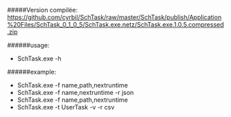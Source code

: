 #####Version compilée:
https://github.com/cyrbil/SchTask/raw/master/SchTask/publish/Application%20Files/SchTask_0_1_0_5/SchTask.exe.netz/SchTask.exe.1.0.5.compressed.zip

######usage: 
 * SchTask.exe -h

######example: 
 * SchTask.exe -f name,path,nextruntime
 * SchTask.exe -f name,nextruntime -r json
 * SchTask.exe -f name,path,nextruntime
 * SchTask.exe -t UserTask -v -r csv
